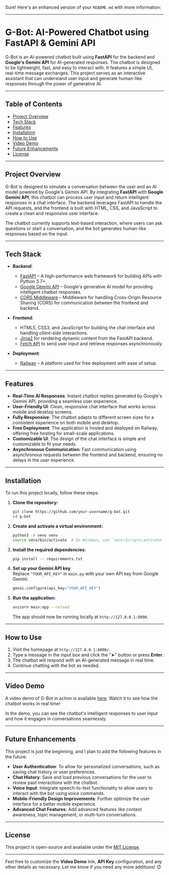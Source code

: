 Sure! Here's an enhanced version of your `README.md` with more information:

---

# G-Bot: AI-Powered Chatbot using FastAPI & Gemini API

G-Bot is an AI-powered chatbot built using **FastAPI** for the backend and **Google's Gemini API** for AI-generated responses. The chatbot is designed to be lightweight, fast, and easy to interact with. It features a simple UI, real-time message exchanges.
This project serves as an interactive assistant that can understand user input and generate human-like responses through the power of generative AI.

---

## Table of Contents

- [Project Overview](#project-overview)
- [Tech Stack](#tech-stack)
- [Features](#features)
- [Installation](#installation)
- [How to Use](#how-to-use)
- [Video Demo](#video-demo)
- [Future Enhancements](#future-enhancements)
- [License](#license)

---

## Project Overview

G-Bot is designed to simulate a conversation between the user and an AI model powered by Google's Gemini API. By integrating **FastAPI** with **Google Gemini API**, this chatbot can process user input and return intelligent responses in a chat interface. The backend leverages FastAPI to handle the API requests, and the frontend is built with HTML, CSS, and JavaScript to create a clean and responsive user interface.

The chatbot currently supports text-based interaction, where users can ask questions or start a conversation, and the bot generates human-like responses based on the input.

---

## Tech Stack

- **Backend**:  
  - [FastAPI](https://fastapi.tiangolo.com/) – A high-performance web framework for building APIs with Python 3.7+.
  - [Google Gemini API](https://developers.google.com/ai) – Google's generative AI model for providing intelligent chatbot responses.
  - [CORS Middleware](https://fastapi.tiangolo.com/tutorial/cors/) – Middleware for handling Cross-Origin Resource Sharing (CORS) for communication between the frontend and backend.

- **Frontend**:  
  - HTML5, CSS3, and JavaScript for building the chat interface and handling client-side interactions.
  - [Jinja2](https://jinja.palletsprojects.com/en/3.0.x/) for rendering dynamic content from the FastAPI backend.
  - [Fetch API](https://developer.mozilla.org/en-US/docs/Web/API/Fetch_API) to send user input and retrieve responses asynchronously.

- **Deployment**:  
  - [Railway](https://railway.app/) – A platform used for free deployment with ease of setup.

---

## Features

- **Real-Time AI Responses**: Instant chatbot replies generated by Google's Gemini API, providing a seamless user experience.
- **User-Friendly UI**: Clean, responsive chat interface that works across mobile and desktop screens.
- **Fully Responsive**: The chatbot adapts to different screen sizes for a consistent experience on both mobile and desktop.
- **Free Deployment**: The application is hosted and deployed on Railway, offering free hosting for small-scale applications.
- **Customizable UI**: The design of the chat interface is simple and customizable to fit your needs.
- **Asynchronous Communication**: Fast communication using asynchronous requests between the frontend and backend, ensuring no delays in the user experience.

---

## Installation

To run this project locally, follow these steps:

1. **Clone the repository:**

   ```bash
   git clone https://github.com/your-username/g-bot.git
   cd g-bot
   ```

2. **Create and activate a virtual environment:**

   ```bash
   python3 -m venv venv
   source venv/bin/activate  # On Windows, use `venv\Scripts\activate`
   ```

3. **Install the required dependencies:**

   ```bash
   pip install -r requirements.txt
   ```

4. **Set up your Gemini API key**  
   Replace `"YOUR_API_KEY"` in `main.py` with your own API key from Google Gemini.

   ```python
   genai.configure(api_key="YOUR_API_KEY")
   ```

5. **Run the application:**

   ```bash
   uvicorn main:app --reload
   ```

   The app should now be running locally at `http://127.0.0.1:8000`.

---

## How to Use

1. Visit the homepage at `http://127.0.0.1:8000/`.
2. Type a message in the input box and click the "➤" button or press **Enter**.
3. The chatbot will respond with an AI-generated message in real time.
4. Continue chatting with the bot as needed.

---

## Video Demo

A video demo of G-Bot in action is available [here](https://drive.google.com/file/d/1wbcgs8Cx6IoozNLjeeT1jAAM8EAbTPQh/view?usp=sharing). Watch it to see how the chatbot works in real time!

In the demo, you can see the chatbot's intelligent responses to user input and how it engages in conversations seamlessly.

---

## Future Enhancements

This project is just the beginning, and I plan to add the following features in the future:

- **User Authentication**: To allow for personalized conversations, such as saving chat history or user preferences.
- **Chat History**: Save and load previous conversations for the user to review past interactions with the chatbot.
- **Voice Input**: Integrate speech-to-text functionality to allow users to interact with the bot using voice commands.
- **Mobile-Friendly Design Improvements**: Further optimize the user interface for a better mobile experience.
- **Advanced Chat Features**: Add advanced features like context awareness, topic management, or multi-turn conversations.

---

## License

This project is open-source and available under the [MIT License](LICENSE).

---

Feel free to customize the **Video Demo** link, **API Key** configuration, and any other details as necessary. Let me know if you need any more additions! 😊
